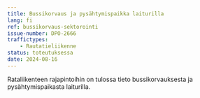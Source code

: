```yaml
---
title: Bussikorvaus ja pysähtymispaikka laiturilla
lang: fi
ref: bussikorvaus-sektorointi
issue-number: DPO-2666
traffictypes:
    - Rautatieliikenne
status: toteutuksessa
date: 2024-08-16
---
```


Rataliikenteen rajapintoihin on tulossa tieto bussikorvauksesta ja pysähtymispaikasta laiturilla.
